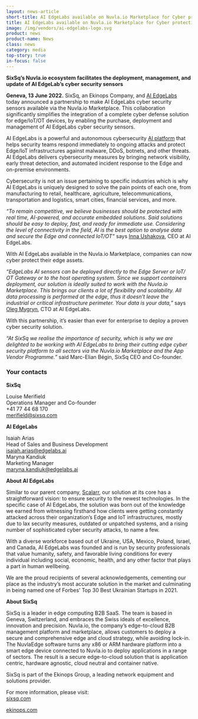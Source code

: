 ```yaml
---
layout: news-article
short-title: AI EdgeLabs available on Nuvla.io Marketplace for Cyber protection at the edge
title: AI EdgeLabs available on Nuvla.io Marketplace for Cyber protection at the edge
image: /img/vendors/ai-edgelabs-logo.svg
product: news
product-name: News
class: news
category: media
top-story: true
in-focus: false
---
```


**SixSq’s Nuvla.io ecosystem facilitates the deployment, management, and update of AI EdgeLab’s cyber security sensors**

**Geneva, 13 June 2022.** SixSq, an Ekinops Company, and [AI EdgeLabs](https://edgelabs.ai/) today announced a partnership to make AI EdgeLabs cyber security sensors available via the Nuvla.io Marketplace. This collaboration significantly simplifies the integration of a complete cyber defense solution for edge/IoT/OT devices, by enabling the purchase, deployment and management of AI EdgeLabs cyber security sensors.

AI EdgeLabs is a powerful and autonomous cybersecurity [AI platform](https://edgelabs.ai/platform/) that helps security teams respond immediately to ongoing attacks and protect Edge/IoT infrastructures against malware, DDoS, botnets, and other threats. AI EdgeLabs delivers cybersecurity measures by bringing network visibility, early threat detection, and automated incident response to the Edge and on-premise environments.

Cybersecurity is not an issue pertaining to specific industries which is why AI EdgeLabs is uniquely designed to solve the pain points of each one, from manufacturing to retail, healthcare, agriculture, telecommunications, transportation and logistics, smart cities, financial services, and more. 

_“To remain competitive, we believe businesses should be protected with real time, AI-powered, and accurate embedded solutions. Said solutions should be easy to deploy, fast, and ready for immediate use. Considering the level of connectivity in the field, AI is the best option to analyse data and secure the Edge and connected IoT/OT”_ says [Inna Ushakova](https://www.linkedin.com/in/innaushakova/), CEO at AI EdgeLabs.

With AI EdgeLabs available in the Nuvla.io Marketplace, companies can now cyber protect their edge assets.

_“EdgeLabs AI sensors can be deployed directly to the Edge Server or IoT/ OT Gateway or to the host operating system. Since we support containers deployment, our solution is ideally suited to work with the Nuvla.io Marketplace. This brings our clients a lot of flexibility and scalability. All data processing is performed at the edge, thus it doesn’t leave the industrial or critical infrastructure perimeter. Your data is your data,”_ says [Oleg Mygryn](https://www.linkedin.com/in/miggi/), CTO at AI EdgeLabs.  

With this partnership, it’s easier than ever for enterprise to deploy a proven cyber security solution. 

_“At SixSq we realise the importance of security, which is why we are delighted to be working with AI EdgeLabs to bring their cutting edge cyber security platform to all sectors via the Nuvla.io Marketplace and the App Vendor Programme.”_ said Marc-Elian Bégin, SixSq CEO and Co-founder.


### Your contacts

**SixSq**

Louise Merifield
<br/>
Operations Manager and Co-founder
<br/>
+41 77 44 68 170
<br/>
<merifield@sixsq.com>

**AI EdgeLabs**

Isaiah Arias
<br/>
Head of Sales and Business Development
<br/>
<isaiah.arias@edgelabs.ai>
<br/>
Maryna Kandiuk
<br/>
Marketing Manager
<br/>
<maryna.kandiuk@edgelabs.ai>


**About AI EdgeLabs**

Similar to our parent company, [Scalarr](https://scalarr.io/), our solution at its core has a straightforward vision: to ensure security to the newest technologies. In the specific case of AI EdgeLabs, the solution was born out of the knowledge we earned from witnessing firsthand how clients were getting constantly attacked across their organization’s Edge and IoT infrastructures, mostly due to lax security measures, outdated or unpatched systems, and a rising number of sophisticated cyber security attacks, to name a few.

With a diverse workforce based out of Ukraine, USA, Mexico, Poland, Israel, and Canada, AI EdgeLabs was founded and is run by security professionals that value humanity, safety, and favorable living conditions for every individual including social, economic, health, and any other factor that plays a part in human wellbeing.

We are the proud recipients of several acknowledgements, cementing our place as the industry’s most accurate solution in the market and culminating in being named one of Forbes’ Top 30 Best Ukrainian Startups in 2021.



**About SixSq**

SixSq is a leader in edge computing B2B SaaS. The team is based in Geneva, Switzerland, and embraces the Swiss ideals of excellence, innovation and precision. Nuvla.io, the company’s edge-to-cloud B2B management platform and marketplace, allows customers to deploy a secure and comprehensive edge and cloud strategy, while avoiding lock-in. The NuvlaEdge software turns any x86 or ARM hardware platform into a smart edge device connected to Nuvla.io to deploy applications in a range of sectors. The result is a secure edge-to-cloud solution that is application centric, hardware agnostic, cloud neutral and container native.

SixSq is part of the Ekinops Group, a leading network equipment and solutions provider.

For more information, please visit: 
<br/>
[sixsq.com](https://sixsq.com/)

[ekinops.com](https://www.ekinops.com/)






